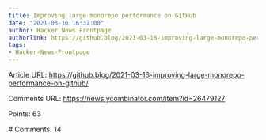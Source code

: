 ```yaml
---
title: Improving large monorepo performance on GitHub
date: "2021-03-16 16:37:00"
author: Hacker News Frontpage
authorlink: https://github.blog/2021-03-16-improving-large-monorepo-performance-on-github/
tags:
- Hacker-News-Frontpage
---
```


<p>Article URL: <a href="https://github.blog/2021-03-16-improving-large-monorepo-performance-on-github/">https://github.blog/2021-03-16-improving-large-monorepo-performance-on-github/</a></p>
<p>Comments URL: <a href="https://news.ycombinator.com/item?id=26479127">https://news.ycombinator.com/item?id=26479127</a></p>
<p>Points: 63</p>
<p># Comments: 14</p>
